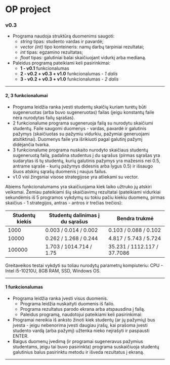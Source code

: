 
# OP project
### v0.3

 - Programa naudoja struktūrą duomenims saugoti:
	 - *string* tipas: studento vardas ir pavardė;
	 - *vector (int)* tipo konteineris: namų darbų tarpiniai rezultatai; 
	 - *int* tipas: egzamino rezultatas;
	 - *float* tipas: galutiniai balai skaičiuojant vidurkį arba medianą.
 - Paleidus programą pateikiami keli pasirinkimai:
	 - **1 - v0.1** funkcionalumas
	 - **2 - v0.2 + v0.3 + v1.0** funkcionalumas - *1 dalis*
	 - **3 - v0.2 + v0.3 + v1.0** funkcionalumas - *2 dalis*

---

#### 2, 3 funkcionalumai

- Programa leidžia ranka įvesti studentų skaičių kuriam turėtų būti sugeneruotas (arba buvo sugeneruotas) failas (jeigu konstantų faile nėra nurodytas failų sąrašas).
- 2 funkcionalume programa sugeneruoja failą su nurodytu skaičiumi studentų. Faile saugomi duomenys - vardas, pavardė ir galutinis pažymys (skaičiuotas su pažymiu vidurkiu, pažymiai generuojami atsitiktinai). Duomenys faile yra išrikiuoti pagal galutinį pažymį didėjančia tvarka.
- 3 funkcionalume programa nuskaito nurodyto skaičiaus studentų sugeneruotą failą, padalina studentus į du sąrašus (pirmas sąrašas yra sudarytas iš tų studentų, kurių galutinis pažymys yra mažesnis nei 0.5, antrame sąraše - kurių pažymys didesnis arba lygus 0.5) ir išsaugo šiuos atskirų sąrašų duomenis į naujus failus.
- v1.0 visi žingsniai visose strategijose yra atliekami su vector.

Abiems funkcionalumams yra skaičiuojama kiek laiko užtruko jų atskiri veiksmai. Žemiau pateikiami šių skaičiavimų rezultatai (pateikiami vidurkiai sekundėmis iš 5 programos vykdymų su tokiu pačiu kiekiu duomenų, pirmas skaičius - 1 strategijos, antras - antros ir trečias trečios):

| Studentų kiekis | Studentų dalinimas į du sąrašus | Bendra trukmė |
| -- | -- | -- |
| 1000 | 0.003 / 0.014 / 0.002 | 0.103 / 0.088 / 0.102 | 
| 10000 | 0.262 / 1.268 / 0.244 | 4.817 / 5.743 / 5.724 |
| 100000 | 1.703 / 1014.714 / 1.75 | 35.231 / 1112.117 / 37.7086 |

Greitaveikos testai vykdyti su toliau nurodytų parametrų kompiuteriu: CPU - Intel i5-10210U, 8GB RAM, SSD, Windows OS.


---

#### 1 funkcionalumas

- Programa leidžia ranka įvesti visus duomenis.
	- Programa leidžia nuskaityti duomenis iš failo.
	- Programa rezultatus parodo ekrana arba atspausdina į failą.
	- Paleidus programą, naudotojui pateikiami keli pasirinkimai:
 - Programai nereikia iš anksto žinoti kiek studentų (ar jų pažymių) bus įvesta - jeigu nebenorima įvesti daugiau įrašų, kai prašoma įvesti studento vardą (arba pažymį) užtenka nieko neįrašyti ir paspausti ENTER.
 - Baigus duomenų įvedimą (ir programai sugeneravus pažymius studentams, jeigu tai buvo pasirinkta) programa suskaičiuoja studentų galutinius balus pasirinktu metodu ir išveda rezultatus į ekraną.

---
